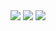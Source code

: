 <img src="https://i.imgur.com/LsRKPgk.png">
<img src="https://i.imgur.com/w7Yt0t2.png">
<img src ="https://i.imgur.com/uNyoTHi.png">
